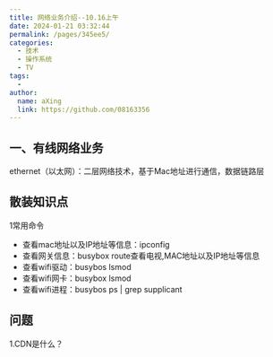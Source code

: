 ```yaml
---
title: 网络业务介绍--10.16上午
date: 2024-01-21 03:32:44
permalink: /pages/345ee5/
categories:
  - 技术
  - 操作系统
  - TV
tags:
  - 
author: 
  name: aXing
  link: https://github.com/08163356
---
```

## 一、有线网络业务

ethernet（以太网）：二层网络技术，基于Mac地址进行通信，数据链路层

## 散装知识点

1常用命令

- 查看mac地址以及IP地址等信息：ipconfig
- 查看网关信息：busybox route查看电视,MAC地址以及IP地址等信息
- 查看wifi驱动：busybos lsmod
- 查看wifi网卡：busybox lsmod
- 查看wifi进程：busybos ps | grep supplicant


<!-- more -->

## 问题

1.CDN是什么？

